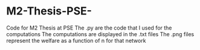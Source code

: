 # M2-Thesis-PSE-
Code for M2 Thesis at PSE The .py are the code that I used for the computations The computations are displayed in the .txt files The .png files represent the welfare as a function of n for that network

